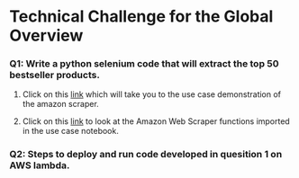 # Technical Challenge for the Global Overview

### Q1: Write a python selenium code that will extract the top 50 bestseller products.

1. Click on this [link](https://github.com/Saadkhansolo/amazon_scraping_project/blob/master/Use%20Cases.ipynb) which will take you to the use case demonstration of the amazon scraper.

2. Click on this [link](https://github.com/Saadkhansolo/amazon_scraping_project/blob/master/amazon_scraper.py) to look at the Amazon Web Scraper functions imported in the use case notebook.

### Q2: Steps to deploy and run code developed in quesition 1 on AWS lambda.

